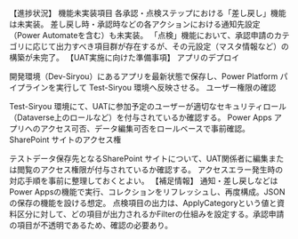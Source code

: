 【進捗状況】
機能未実装項目
各承認・点検ステップにおける「差し戻し」機能は未実装。
差し戻し時・承認時などの各アクションにおける通知先設定（Power Automateを含む）も未実装。
「点検」機能において、承認申請のカテゴリに応じて出力すべき項目群が存在するが、その元設定（マスタ情報など）の構築が未完了。
【UAT実施に向けた準備事項】
アプリのデプロイ

開発環境（Dev-Siryou）にあるアプリを最新状態で保存し、Power Platform パイプラインを実行して Test-Siryou 環境へ反映させる。
ユーザー権限の確認

Test-Siryou 環境にて、UATに参加予定のユーザーが適切なセキュリティロール（Dataverse上のロールなど）を付与されているか確認する。
Power Apps アプリへのアクセス可否、データ編集可否をロールベースで事前確認。
SharePoint サイトのアクセス権

テストデータ保存先となるSharePoint サイトについて、UAT関係者に編集または閲覧のアクセス権限が付与されているか確認する。
アクセスエラー発生時の対応手順を事前に整理しておくとよい。
【補足情報】
通知・差し戻しなどはPower Appsの機能で実行、コレクションをリフレッシュし、再度構成。JSONの保存の機能を設ける想定。
点検項目の出力は、ApplyCategoryという値と資料区分に対して、どの項目が出力されるかFilterの仕組みを設定する。承認申請の項目が不透明であるため、確認の必要あり。
